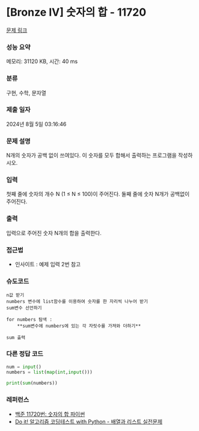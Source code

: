 # [Bronze IV] 숫자의 합 - 11720

[문제 링크](https://www.acmicpc.net/problem/11720)

### 성능 요약

메모리: 31120 KB, 시간: 40 ms

### 분류

구현, 수학, 문자열

### 제출 일자

2024년 8월 5일 03:16:46

### 문제 설명

<p>N개의 숫자가 공백 없이 쓰여있다. 이 숫자를 모두 합해서 출력하는 프로그램을 작성하시오.</p>

### 입력

 <p>첫째 줄에 숫자의 개수 N (1 ≤ N ≤ 100)이 주어진다. 둘째 줄에 숫자 N개가 공백없이 주어진다.</p>

### 출력

 <p>입력으로 주어진 숫자 N개의 합을 출력한다.</p>

### 접근법

- 인사이트 : 예제 입력 2번 참고

### 슈도코드

```
n값 받기
numbers 변수에 list함수를 이용하여 숫자를 한 자리씩 나누어 받기
sum변수 선언하기

for numbers 탐색 :
    **sum변수에 numbers에 있는 각 자릿수를 가져와 더하기**

sum 출력
```

### 다른 정답 코드

```python
num = input()
numbers = list(map(int,input()))

print(sum(numbers))
```

### 레퍼런스

- [백준 11720번: 숫자의 합 파이썬](https://bambbang00.tistory.com/21)
- [Do it! 알고리즘 코딩테스트 with Python - 배열과 리스트 실전문제](https://youtu.be/m2KpGo_-sGI)
